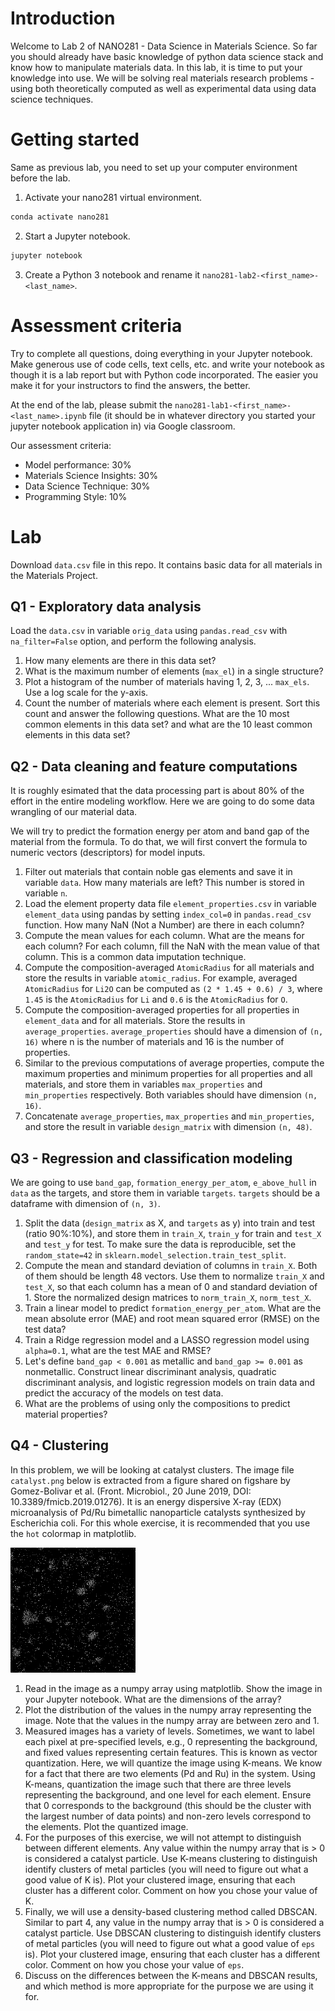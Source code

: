 # Introduction

Welcome to Lab 2 of NANO281 - Data Science in Materials Science. So far you should already have basic knowledge of python data science stack and know how to manipulate materials data. In this lab, it is time to put your knowledge into use. We will be solving real materials research problems - using both theoretically computed as well as experimental data using data science techniques. 

# Getting started

Same as previous lab, you need to set up your computer environment before the lab. 

1. Activate your nano281 virtual environment.
```bash
conda activate nano281
```

2. Start a Jupyter notebook.
```bash
jupyter notebook
```

3. Create a Python 3 notebook and rename it `nano281-lab2-<first_name>-<last_name>`.

# Assessment criteria
Try to complete all questions, doing everything in your Jupyter notebook. Make generous use of code cells, text cells, etc. and write your notebook as though it is a lab report but with Python code incorporated. The easier you make it for your instructors to find the answers, the better.

At the end of the lab, please submit the `nano281-lab1-<first_name>-<last_name>.ipynb` file (it should be in whatever directory you started your jupyter notebook application in) via Google classroom.

Our assessment criteria:

- Model performance: 30%
- Materials Science Insights: 30%
- Data Science Technique: 30%
- Programming Style: 10%


# Lab

Download `data.csv` file in this repo. It contains basic data for all materials in the Materials Project.

## Q1 - Exploratory data analysis

Load the `data.csv` in variable `orig_data` using `pandas.read_csv` with `na_filter=False` option, and perform the following analysis. 

1. How many elements are there in this data set?
2. What is the maximum number of elements (`max_el`) in a single structure?
3. Plot a histogram of the number of materials having 1, 2, 3, ... `max_els`. Use a log scale for the y-axis.
4. Count the number of materials where each element is present. Sort this count and answer the following questions. What are the 10 most common elements in this data set? and what are the 10 least common elements in this data set?

## Q2 - Data cleaning and feature computations

It is roughly esimated that the data processing part is about 80% of the effort in the entire modeling workflow. Here we are going to do some data wrangling of our material data. 

We will try to predict the formation energy per atom and band gap of the material from the formula. To do that, we will first convert the formula to numeric vectors (descriptors) for model inputs. 

1. Filter out materials that contain noble gas elements and save it in variable `data`. How many materials are left? This number is stored in variable `n`.
2. Load the element property data file `element_properties.csv` in variable `element_data` using pandas by setting `index_col=0` in `pandas.read_csv` function. How many NaN (Not a Number) are there in each column? 
3. Compute the mean values for each column. What are the means for each column? For each column, fill the NaN with the mean value of that column. This is a common data imputation technique.
4. Compute the composition-averaged `AtomicRadius` for all materials and store the results in variable `atomic_radius`. For example, averaged `AtomicRadius` for `Li2O` can be computed as `(2 * 1.45 + 0.6) / 3`, where `1.45` is the `AtomicRadius` for `Li` and `0.6` is the `AtomicRadius` for `O`.
5. Compute the composition-averaged properties for all properties in `element_data` and for all materials. Store the results in `average_properties`. `average_properties` should have a dimension of `(n, 16)` where n is the number of materials and 16 is the number of properties.
6. Similar to the previous computations of average properties, compute the maximum properties and minimum properties for all properties and all materials, and store them in variables `max_properties` and `min_properties` respectively. Both variables should have dimension `(n, 16)`.
7. Concatenate `average_properties`, `max_properties` and `min_properties`, and store the result in variable `design_matrix` with dimension `(n, 48)`. 

## Q3 - Regression and classification modeling

We are going to use `band_gap`, `formation_energy_per_atom`, `e_above_hull` in `data` as the targets, and store them in variable `targets`. `targets` should be a dataframe with dimension of `(n, 3)`. 

1. Split the data (`design_matrix` as X, and `targets` as y) into train and test (ratio 90%:10%), and store them in `train_X`, `train_y` for train and `test_X` and `test_y` for test. To make sure the data is reproducible, set the `random_state=42` in `sklearn.model_selection.train_test_split`. 
2. Compute the mean and standard deviation of columns in `train_X`. Both of them should be length 48 vectors. Use them to normalize `train_X` and `test_X`, so that each column has a mean of 0 and standard deviation of 1. Store the normalized design matrices to `norm_train_X`, `norm_test_X`. 
3. Train a linear model to predict `formation_energy_per_atom`. What are the mean absolute error (MAE) and root mean squared error (RMSE) on the test data?
4. Train a Ridge regression model and a LASSO regression model using `alpha=0.1`, what are the test MAE and RMSE?
5. Let's define `band_gap < 0.001` as metallic and `band_gap >= 0.001` as nonmetallic. Construct linear discriminant analysis, quadratic discriminant analysis, and logistic regression models on train data and predict the accuracy of the models on test data. 
6. What are the problems of using only the compositions to predict material properties?

## Q4 - Clustering

In this problem, we will be looking at catalyst clusters. The image file `catalyst.png` below is extracted from a figure shared on figshare by Gomez-Bolivar et al. (Front. Microbiol., 20 June 2019, DOI: 10.3389/fmicb.2019.01276). It is an energy dispersive X-ray (EDX) microanalysis of Pd/Ru bimetallic nanoparticle catalysts synthesized by Escherichia coli. For this whole exercise, it is recommended that you use the `hot` colormap in matplotlib.

![catalyst.png](catalyst.png "catalyst.png")

1. Read in the image as a numpy array using matplotlib. Show the image in your Jupyter notebook. What are the dimensions of the array?
2. Plot the distribution of the values in the numpy array representing the image. Note that the values in the numpy array are between zero and 1.
3. Measured images has a variety of levels. Sometimes, we want to label each pixel at pre-specified levels, e.g., 0 representing the background, and fixed values representing certain features. This is known as vector quantization. Here, we will quantize the image using K-means. We know for a fact that there are two elements (Pd and Ru) in the system. Using K-means, quantization the image such that there are three levels representing the background, and one level for each element. Ensure that 0 corresponds to the background (this should be the cluster with the largest number of data points) and non-zero levels correspond to the elements. Plot the quantized image.
4. For the purposes of this exercise, we will not attempt to distinguish between different elements. Any value within the numpy array that is > 0 is considered a catalyst particle. Use K-means clustering to distinguish identify clusters of metal particles (you will need to figure out what a good value of K is). Plot your clustered image, ensuring that each cluster has a different color. Comment on how you chose your value of K.
5. Finally, we will use a density-based clustering method called DBSCAN. Similar to part 4, any value in the numpy array that is > 0 is considered a catalyst particle. Use DBSCAN clustering to distinguish identify clusters of metal particles (you will need to figure out what a good value of `eps` is). Plot your clustered image, ensuring that each cluster has a different color. Comment on how you chose your value of `eps`.
6. Discuss on the differences between the K-means and DBSCAN results, and which method is more appropriate for the purpose we are using it for.